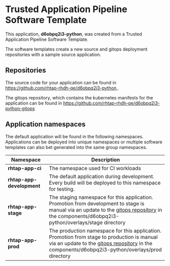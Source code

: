 # Trusted Application Pipeline Software Template

This application, **d6obpq2i3-python**, was created from a Trusted Application Pipeline Software Template.

The software templates create a new source and gitops deployment repositories with a sample source application. 

## Repositories

The source code for your application can be found in [https://github.com/rhtap-rhdh-qe/d6obpq2i3-python ](https://github.com/rhtap-rhdh-qe/d6obpq2i3-python ).
 
The gitops repository, which contains the kubernetes manifests for the application can be found in 
[https://github.com/rhtap-rhdh-qe/d6obpq2i3-python-gitops ](https://github.com/rhtap-rhdh-qe/d6obpq2i3-python-gitops ) 

## Application namespaces 

The default application will be found in the following namespaces. Applications can be deployed into unique namespaces or multiple software templates can also bet generated into the same group namespaces.  

|  Namespace   |  Description   |  
| -------- | -------- |
| **rhtap-app-ci** | The namespace used for CI workloads |
| **rhtap-app-development** | The default application during development. Every build will be deployed to this namespace for testing. |
| **rhtap-app-stage** | The staging namespace for this application. Promotion from development to stage is manual via an update to the [gitops repository](https://github.com/rhtap-rhdh-qe/d6obpq2i3-python-gitops ) in the components/d6obpq2i3-python/overlays/stage directory |
| **rhtap-app-prod** | The production namespace for this application. Promotion from stage to production is manual via an update to the [gitops repository](https://github.com/rhtap-rhdh-qe/d6obpq2i3-python-gitops ) in the components/d6obpq2i3-python/overlays/prod directory |